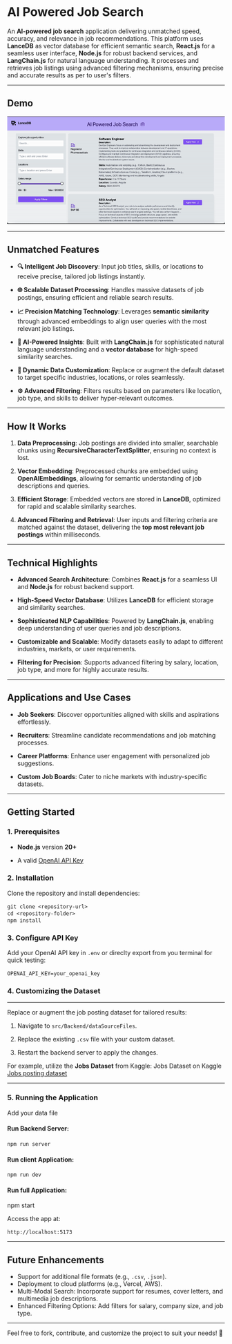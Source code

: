 **AI Powered Job Search**
======================================================

An **AI-powered job search** application delivering unmatched speed, accuracy, and relevance in job recommendations. This platform uses **LanceDB** as vector database for efficient semantic search, **React.js** for a seamless user interface, **Node.js** for robust backend services, and **LangChain.js** for natural language understanding. It processes and retrieves job listings using advanced filtering mechanisms, ensuring precise and accurate results as per to user's filters.

* * *

**Demo**
--------

![demo](./public/assets/AI-powered-job-search.gif)

* * *


**Unmatched Features**
----------------------

-   **🔍 Intelligent Job Discovery**: Input job titles, skills, or locations to receive precise, tailored job listings instantly.

-   **🌐 Scalable Dataset Processing**: Handles massive datasets of job postings, ensuring efficient and reliable search results.

-   **📈 Precision Matching Technology**: Leverages **semantic similarity** through advanced embeddings to align user queries with the most relevant job listings.

-   **🧠 AI-Powered Insights**: Built with **LangChain.js** for sophisticated natural language understanding and a **vector database** for high-speed similarity searches.

-   **🔄 Dynamic Data Customization**: Replace or augment the default dataset to target specific industries, locations, or roles seamlessly.

-   **⚙️ Advanced Filtering**: Filters results based on parameters like location, job type, and skills to deliver hyper-relevant outcomes.

* * * * *

**How It Works**
----------------

1.  **Data Preprocessing**: Job postings are divided into smaller, searchable chunks using **RecursiveCharacterTextSplitter**, ensuring no context is lost.

2.  **Vector Embedding**: Preprocessed chunks are embedded using **OpenAIEmbeddings**, allowing for semantic understanding of job descriptions and queries.

3.  **Efficient Storage**: Embedded vectors are stored in **LanceDB**, optimized for rapid and scalable similarity searches.

4.  **Advanced Filtering and Retrieval**: User inputs and filtering criteria are matched against the dataset, delivering the **top most relevant job postings** within milliseconds.

* * * * *

**Technical Highlights**
------------------------

-   **Advanced Search Architecture**: Combines **React.js** for a seamless UI and **Node.js** for robust backend support.

-   **High-Speed Vector Database**: Utilizes **LanceDB** for efficient storage and similarity searches.

-   **Sophisticated NLP Capabilities**: Powered by **LangChain.js**, enabling deep understanding of user queries and job descriptions.

-   **Customizable and Scalable**: Modify datasets easily to adapt to different industries, markets, or user requirements.

-   **Filtering for Precision**: Supports advanced filtering by salary, location, job type, and more for highly accurate results.

* * * * *

**Applications and Use Cases**
------------------------------

-   **Job Seekers**: Discover opportunities aligned with skills and aspirations effortlessly.

-   **Recruiters**: Streamline candidate recommendations and job matching processes.

-   **Career Platforms**: Enhance user engagement with personalized job suggestions.

-   **Custom Job Boards**: Cater to niche markets with industry-specific datasets.

* * * * *

**Getting Started**
-------------------

### **1\. Prerequisites**

-   **Node.js** version **20+**

-   A valid [OpenAI API Key](https://platform.openai.com/signup)

### **2\. Installation**

Clone the repository and install dependencies:

```
git clone <repository-url>
cd <repository-folder>
npm install
```

### **3\. Configure API Key**

Add your OpenAI API key in `.env` or direclty export from you terminal for quick testing:

```
OPENAI_API_KEY=your_openai_key
```


### **4\. Customizing the Dataset**
---------------------------

Replace or augment the job posting dataset for tailored results:

1.  Navigate to `src/Backend/dataSourceFiles`.

2.  Replace the existing `.csv` file with your custom dataset.

3.  Restart the backend server to apply the changes.

For example, utilize the **Jobs Dataset** from Kaggle: Jobs Dataset on Kaggle [Jobs posting dataset](https://www.kaggle.com/datasets/ravindrasinghrana/job-description-dataset)

* * * * *

### **5\. Running the Application**

Add your data file 

#### Run Backend Server:

```
npm run server
```

#### Run client Application:

```
npm run dev
```

#### Run full Application:

npm start

Access the app at:

```
http://localhost:5173
```

* * * * *

**Future Enhancements**
-----------------------

*   Support for additional file formats (e.g., `.csv`, `.json`).
*   Deployment to cloud platforms (e.g., Vercel, AWS).
*   Multi-Modal Search: Incorporate support for resumes, cover letters, and multimedia job descriptions.
*   Enhanced Filtering Options: Add filters for salary, company size, and job type.

* * *

Feel free to fork, contribute, and customize the project to suit your needs! 🎉
